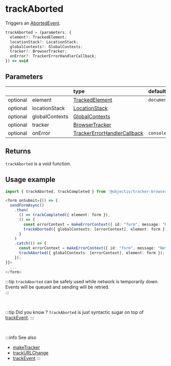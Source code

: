 # trackAborted

Triggers an [AbortedEvent](/taxonomy/reference/events/AbortedEvent.md).

```typescript
trackAborted = (parameters: {
  element?: TrackedElement;
  locationStack?: LocationStack;
  globalContexts?: GlobalContexts;
  tracker?: BrowserTracker;
  onError?: TrackerErrorHandlerCallback;  
}) => void
```

## Parameters
|          |                | type                                                                                              | default value
| :-:      | :--            | :--                                                                                               | :--           
| optional | element        | [TrackedElement](/tracking/api-reference/definitions/TrackedElement.md)                           | `document`
| optional | locationStack  | [LocationStack](/tracking/api-reference/core/LocationStack.md)                                    |
| optional | globalContexts | [GlobalContexts](/tracking/api-reference/core/GlobalContexts.md)                                  |
| optional | tracker        | [BrowserTracker](/tracking/api-reference/general/BrowserTracker.md)                               |
| optional | onError        | [TrackerErrorHandlerCallback](/tracking/api-reference/definitions/TrackerErrorHandlerCallback.md) | `console.error`

## Returns
`trackAborted` is a void function.

## Usage example

```typescript jsx
import { trackAborted, trackCompleted } from '@objectiv/tracker-browser';
```

```typescript jsx
<form onSubmit={() => {
  sendFormAsync()
    .then(
      () => trackCompleted({ element: form }), 
      () => {
        const errorContext = makeErrorContext({ id: "form", message: "Remote rejection." });
        trackAborted({ globalContexts: [errorContext], element: form });
      }
    )
    .catch(() => {
      const errorContext = makeErrorContext({ id: "form", message: "Network failure." });
      trackAborted({ globalContexts: [errorContext], element: form });
    });
}}>
  ...
</form>
```

:::tip
`trackAborted` can be safely used while network is temporarily down. Events will be queued and sending will be retried.  
:::

<br />

:::tip Did you know ?
`trackAborted` is just syntactic sugar on top of [trackEvent](/tracking/api-reference/eventTrackers/trackEvent.md).
:::

<br />

:::info See also
- [makeTracker](/tracking/api-reference/general/makeTracker.md)
- [trackURLChange](/tracking/api-reference/eventTrackers/trackURLChange.md)
- [trackEvent](/tracking/api-reference/eventTrackers/trackEvent.md)
:::

